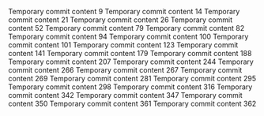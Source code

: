 Temporary commit content 9
Temporary commit content 14
Temporary commit content 21
Temporary commit content 26
Temporary commit content 52
Temporary commit content 79
Temporary commit content 82
Temporary commit content 94
Temporary commit content 100
Temporary commit content 101
Temporary commit content 123
Temporary commit content 141
Temporary commit content 179
Temporary commit content 188
Temporary commit content 207
Temporary commit content 244
Temporary commit content 266
Temporary commit content 267
Temporary commit content 269
Temporary commit content 281
Temporary commit content 295
Temporary commit content 298
Temporary commit content 316
Temporary commit content 342
Temporary commit content 347
Temporary commit content 350
Temporary commit content 361
Temporary commit content 362
